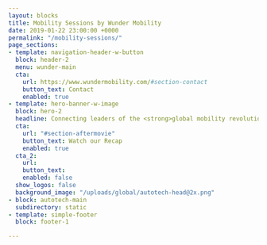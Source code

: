 ```yaml
---
layout: blocks
title: Mobility Sessions by Wunder Mobility
date: 2019-01-22 23:00:00 +0000
permalink: "/mobility-sessions/"
page_sections:
- template: navigation-header-w-button
  block: header-2
  menu: wunder-main
  cta:
    url: https://www.wundermobility.com/#section-contact
    button_text: Contact
    enabled: true
- template: hero-banner-w-image
  block: hero-2
  headline: Connecting leaders of the <strong>global mobility revolution</strong>
  cta:
    url: "#section-aftermovie"
    button_text: Watch our Recap
    enabled: true
  cta_2:
    url: 
    button_text:
    enabled: false
  show_logos: false
  background_image: "/uploads/global/autotech-head@2x.png"
- block: autotech-main
  subdirectory: static
- template: simple-footer
  block: footer-1

---
```


